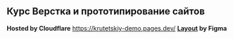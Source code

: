 ## Курс Верстка и прототипирование сайтов

__Hosted by Cloudflare__ https://krutetskiy-demo.pages.dev/
__[Layout](https://www.figma.com/file/P8BbbdeSNWgihewHnyyWKq/krutetskiy-demo?node-id=0%3A1&t=AoIwPx8G9AJVoCpu-1) by Figma__ 
